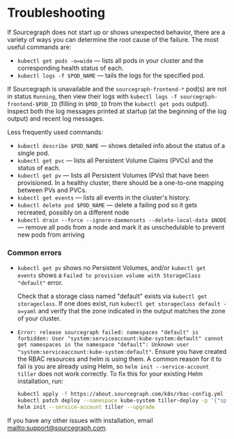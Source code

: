 # Troubleshooting

If Sourcegraph does not start up or shows unexpected behavior, there are a variety of ways you can determine the root
cause of the failure. The most useful commands are:

*   `kubectl get pods -o=wide` — lists all pods in your cluster and the corresponding health status of each.
*   `kubectl logs -f $POD_NAME` — tails the logs for the specified pod.

If Sourcegraph is unavailable and the `sourcegraph-frontend-*` pod(s) are not in status `Running`, then view their logs with `kubectl logs -f sourcegraph-frontend-$POD_ID` (filling in `$POD_ID` from the `kubectl get pods` output). Inspect both the log messages printed at startup (at the beginning of the log output) and recent log messages.


Less frequently used commands:

*   `kubectl describe $POD_NAME` — shows detailed info about the status of a single pod.
*   `kubectl get pvc` — lists all Persistent Volume Claims (PVCs) and the status of each.
*   `kubectl get pv` — lists all Persistent Volumes (PVs) that have been provisioned. In a healthy cluster, there should
    be a one-to-one mapping between PVs and PVCs.
*   `kubectl get events` — lists all events in the cluster's history.
*   `kubectl delete pod $POD_NAME` — delete a failing pod so it gets recreated, possibly on a different node
*   `kubectl drain --force --ignore-daemonsets --delete-local-data $NODE` — remove all pods from a node and mark it as unschedulable to prevent new pods from arriving

### Common errors

*   `kubectl get pv` shows no Persistent Volumes, and/or `kubectl get events` shows a `Failed to provision volume with
    StorageClass "default"` error.

    Check that a storage class named "default" exists via `kubectl get storageclass`. If one does exist, run `kubectl get storageclass default -o=yaml` and verify that the zone indicated in the output matches the zone of your cluster.

*   `Error: release sourcegraph failed: namespaces "default" is forbidden: User "system:serviceaccount:kube-system:default" cannot get namespaces in the namespace "default": Unknown user "system:serviceaccount:kube-system:default"`. Ensure you have created the RBAC resources and helm is using them. A common reason for it to fail is you are already using Helm, so `helm init --service-account tiller` does not work correctly. To fix this for your existing Helm installation, run:

    ```bash
    kubectl apply -f https://about.sourcegraph.com/k8s/rbac-config.yml
    kubectl patch deploy --namespace kube-system tiller-deploy -p '{"spec":{"template":{"spec":{"serviceAccount":"tiller"}}}}'
    helm init --service-account tiller --upgrade
    ```

If you have any other issues with installation, email <mailto:support@sourcegraph.com>.
